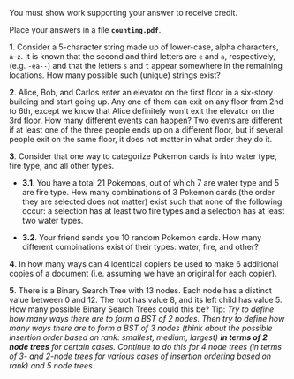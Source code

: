 You must show work supporting your answer to receive credit.

Place your answers in a file **`counting.pdf`**.

 **1**. Consider a 5-character string made up of lower-case, alpha characters, `a`-`z`.  It is known that the second and third letters are `e` and `a`, respectively, (e.g. `-ea--`) and that the letters `s` and `t` appear somewhere in the remaining locations.  How many possible such (unique) strings exist?

 **2**. Alice, Bob, and Carlos enter an elevator on the first floor in a six-story building and start going up. Any one of them can exit on any floor from 2nd to 6th, except we know that Alice definitely won't exit the elevator on the 3rd floor.  How many different events can happen? Two events are different if at least one of the three people ends up on a different floor, but if several people exit on the same floor, it does not matter in what order they do it.


 **3**. Consider that one way to categorize Pokemon cards is into water type, fire type, and all other types.

 - **3.1**. You have a total 21 Pokemons, out of which 7 are water type and 5 are fire type. How many combinations of 3 Pokemon cards (the order they are selected does not matter) exist such that none of the following occur: a selection has at least two fire types and a selection has at least two water types.

 - **3.2**. Your friend sends you 10 random Pokemon cards.  How many different combinations exist of their types: water, fire, and other?

 **4**. In how many ways can 4 identical copiers be used to make 6 additional copies of a document (i.e. assuming we have an original for each copier).  

 **5**. There is a Binary Search Tree with 13 nodes. Each node has a distinct value between 0 and 12. The root has value 8, and its left child has value 5. How many possible Binary Search Trees could this be?  Tip:  *Try to define how many ways there are to form a BST of 2 nodes.  Then try to define how many ways there are to form a BST of 3 nodes (think about the possible insertion order based on rank: smallest, medium, largest) **in terms of 2 node trees** for certain cases.  Continue to do this for 4 node trees (in terms of 3- and 2-node trees for various cases of insertion ordering based on rank) and 5 node trees.*
